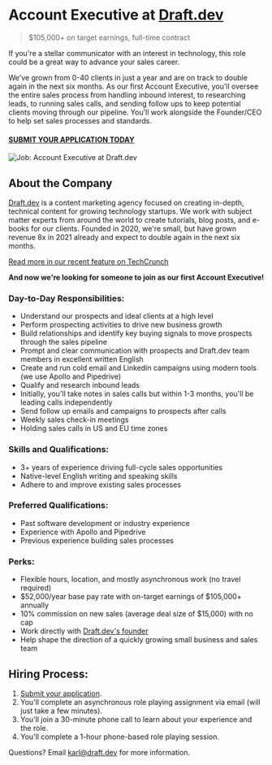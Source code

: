 # Account Executive at [Draft.dev](https://draft.dev/)
> $105,000+ on target earnings, full-time contract

If you're a stellar communicator with an interest in technology, this role could be a great way to advance your sales career.

We've grown from 0-40 clients in just a year and are on track to double again in the next six months. As our first Account Executive, you'll oversee the entire sales process from handling inbound interest, to researching leads, to running sales calls, and sending follow ups to keep potential clients moving through our pipeline. You'll work alongside the Founder/CEO to help set sales processes and standards.

#### [SUBMIT YOUR APPLICATION TODAY](https://airtable.com/shr5pfbDPGLrJycFH)

![Job: Account Executive at Draft.dev](https://draft.dev/learn/assets/posts/promotion.png)

## About the Company
[Draft.dev](https://draft.dev/) is a content marketing agency focused on creating in-depth, technical content for growing technology startups. We work with subject matter experts from around the world to create tutorials, blog posts, and e-books for our clients. Founded in 2020, we're small, but have grown revenue 8x in 2021 already and expect to double again in the next six months.

[Read more in our recent feature on TechCrunch](https://techcrunch.com/2021/07/29/draft-dev-ceo-karl-hughes-on-the-importance-of-using-experts-in-developer-marketing/)

**And now we're looking for someone to join as our first Account Executive!**

### Day-to-Day Responsibilities:
- Understand our prospects and ideal clients at a high level
- Perform prospecting activities to drive new business growth
- Build relationships and identify key buying signals to move prospects through the sales pipeline
- Prompt and clear communication with prospects and Draft.dev team members in excellent written English
- Create and run cold email and Linkedin campaigns using modern tools (we use Apollo and Pipedrive)
- Qualify and research inbound leads
- Initially, you'll take notes in sales calls but within 1-3 months, you'll be leading calls independently
- Send follow up emails and campaigns to prospects after calls
- Weekly sales check-in meetings
- Holding sales calls in US and EU time zones

### Skills and Qualifications:
- 3+ years of experience driving full-cycle sales opportunities
- Native-level English writing and speaking skills
- Adhere to and improve existing sales processes

### Preferred Qualifications:
- Past software development or industry experience
- Experience with Apollo and Pipedrive
- Previous experience building sales processes

### Perks:
- Flexible hours, location, and mostly asynchronous work (no travel required)
- $52,000/year base pay rate with on-target earnings of $105,000+ annually
- 10% commission on new sales (average deal size of $15,000) with no cap
- Work directly with [Draft.dev's founder](https://www.linkedin.com/in/karllhughes)
- Help shape the direction of a quickly growing small business and sales team

## Hiring Process:
1. [Submit your application](https://airtable.com/shr5pfbDPGLrJycFH).
2. You'll complete an asynchronous role playing assignment via email (will just take a few minutes).
3. You'll join a 30-minute phone call to learn about your experience and the role.
4. You'll complete a 1-hour phone-based role playing session.

Questions? Email [karl@draft.dev](mailto:karl@draft.dev) for more information.
